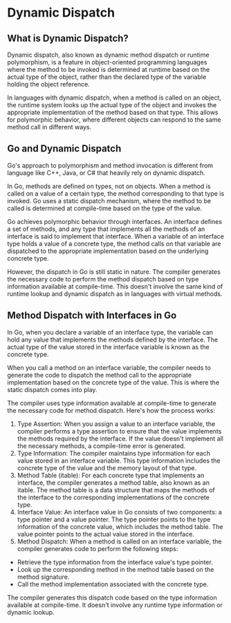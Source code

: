 # Dynamic Dispatch

## What is Dynamic Dispatch?
Dynamic dispatch, also known as dynamic method dispatch or runtime polymorphism, is a feature in object-oriented programming languages where the method to be invoked is determined at runtime based on the actual type of the object, rather than the declared type of the variable holding the object reference.

In languages with dynamic dispatch, when a method is called on an object, the runtime system looks up the actual type of the object and invokes the appropriate implementation of the method based on that type. This allows for polymorphic behavior, where different objects can respond to the same method call in different ways.

## Go and Dynamic Dispatch
Go's approach to polymorphism and method invocation is different from language like C++, Java, or C# that heavily rely on dynamic dispatch.

In Go, methods are defined on types, not on objects. When a method is called on a value of a certain type, the method corresponding to that type is invoked. Go uses a static dispatch mechanism, where the method to be called is determined at compile-time based on the type of the value.

Go achieves polymorphic behavior through interfaces. An interface defines a set of methods, and any type that implements all the methods of an interface is said to implement that interface. When a variable of an interface type holds a value of a concrete type, the method calls on that variable are dispatched to the appropriate implementation based on the underlying concrete type.

However, the dispatch in Go is still static in nature. The compiler generates the necessary code to perform the method dispatch based on type information available at compile-time. This doesn't involve the same kind of runtime lookup and dynamic dispatch as in languages with virtual methods.

## Method Dispatch with Interfaces in Go
In Go, when you declare a variable of an interface type, the variable can hold any value that implements the methods defined by the interface. The actual type of the value stored in the interface variable is known as the concrete type.

When you call a method on an interface variable, the compiler needs to generate the code to dispatch the method call to the appropriate implementation based on the concrete type of the value. This is where the static dispatch comes into play.

The compiler uses type information available at compile-time to generate the necessary code for method dispatch. Here's how the process works:
1. Type Assertion: When you assign a value to an interface variable, the compiler performs a type assertion to ensure that the value implements the methods required by the interface. If the value doesn't implement all the necessary methods, a compile-time error is generated.
2. Type Information: The compiler maintains type information for each value stored in an interface variable. This type information includes the concrete type of the value and the memory layout of that type.
3. Method Table (itable): For each concrete type that implements an interface, the compiler generates a method table, also known as an itable. The method table is a data structure that maps the methods of the interface to the corresponding implementations of the concrete type.
4. Interface Value: An interface value in Go consists of two components: a type pointer and a value pointer. The type pointer points to the type information of the concrete value, which includes the method table. The value pointer points to the actual value stored in the interface.
5. Method Dispatch: When a method is called on an interface variable, the compiler generates code to perform the following steps:
  - Retrieve the type information from the interface value's type pointer.
  - Look up the corresponding method in the method table based on the method signature.
  - Call the method implementation associated with the concrete type.

The compiler generates this dispatch code based on the type information available at compile-time. It doesn't involve any runtime type information or dynamic lookup.

